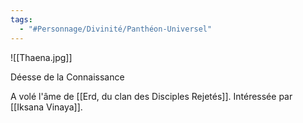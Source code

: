 ```yaml
---
tags:
  - "#Personnage/Divinité/Panthéon-Universel"
---
```

![[Thaena.jpg]]

Déesse de la Connaissance

A volé l'âme de [[Erd, du clan des Disciples Rejetés]].
Intéressée par [[Iksana Vinaya]].
